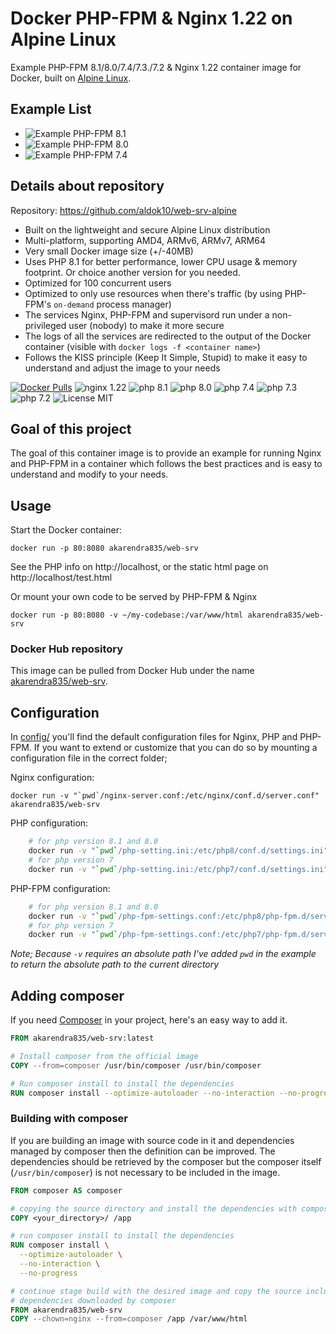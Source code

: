 # Docker PHP-FPM & Nginx 1.22 on Alpine Linux
Example PHP-FPM 8.1/8.0/7.4/7.3./7.2 & Nginx 1.22 container image for Docker, built on [Alpine Linux](https://www.alpinelinux.org/).

## Example List
* ![Example PHP-FPM 8.1](https://github.com/aldok10/web-srv-alpine/tree/main/base-image/php-8.1)
* ![Example PHP-FPM 8.0](https://github.com/aldok10/web-srv-alpine/tree/main/base-image/php-8.0)
* ![Example PHP-FPM 7.4](https://github.com/aldok10/web-srv-alpine/tree/main/base-image/php-7.4)

## Details about repository
Repository: https://github.com/aldok10/web-srv-alpine

* Built on the lightweight and secure Alpine Linux distribution
* Multi-platform, supporting AMD4, ARMv6, ARMv7, ARM64
* Very small Docker image size (+/-40MB)
* Uses PHP 8.1 for better performance, lower CPU usage & memory footprint. Or choice another version for you needed.
* Optimized for 100 concurrent users
* Optimized to only use resources when there's traffic (by using PHP-FPM's `on-demand` process manager)
* The services Nginx, PHP-FPM and supervisord run under a non-privileged user (nobody) to make it more secure
* The logs of all the services are redirected to the output of the Docker container (visible with `docker logs -f <container name>`)
* Follows the KISS principle (Keep It Simple, Stupid) to make it easy to understand and adjust the image to your needs

[![Docker Pulls](https://img.shields.io/docker/pulls/akarendra835/web-srv.svg)](https://hub.docker.com/r/akarendra835/web-srv/)
![nginx 1.22](https://img.shields.io/badge/nginx-1.22-brightgreen.svg)
![php 8.1](https://img.shields.io/badge/php-8.1-brightgreen.svg)
![php 8.0](https://img.shields.io/badge/php-8.0-brightgreen.svg)
![php 7.4](https://img.shields.io/badge/php-7.4-brightgreen.svg)
![php 7.3](https://img.shields.io/badge/php-7.3-brightgreen.svg)
![php 7.2](https://img.shields.io/badge/php-7.2-brightgreen.svg)
![License MIT](https://img.shields.io/badge/license-MIT-blue.svg)

## Goal of this project
The goal of this container image is to provide an example for running Nginx and PHP-FPM in a container which follows
the best practices and is easy to understand and modify to your needs.

## Usage

Start the Docker container:

    docker run -p 80:8080 akarendra835/web-srv

See the PHP info on http://localhost, or the static html page on http://localhost/test.html

Or mount your own code to be served by PHP-FPM & Nginx

    docker run -p 80:8080 -v ~/my-codebase:/var/www/html akarendra835/web-srv

### Docker Hub repository
This image can be pulled from Docker Hub under the name [akarendra835/web-srv](https://hub.docker.com/r/akarendra835/web-srv).

## Configuration
In [config/](config/) you'll find the default configuration files for Nginx, PHP and PHP-FPM.
If you want to extend or customize that you can do so by mounting a configuration file in the correct folder;

Nginx configuration:

    docker run -v "`pwd`/nginx-server.conf:/etc/nginx/conf.d/server.conf" akarendra835/web-srv

PHP configuration:

```bash
    # for php version 8.1 and 8.0
    docker run -v "`pwd`/php-setting.ini:/etc/php8/conf.d/settings.ini" akarendra835/web-srv
    # for php version 7
    docker run -v "`pwd`/php-setting.ini:/etc/php7/conf.d/settings.ini" akarendra835/web-srv
```

PHP-FPM configuration:

```bash
    # for php version 8.1 and 8.0
    docker run -v "`pwd`/php-fpm-settings.conf:/etc/php8/php-fpm.d/server.conf" akarendra835/web-srv
    # for php version 7
    docker run -v "`pwd`/php-fpm-settings.conf:/etc/php7/php-fpm.d/server.conf" akarendra835/web-srv
```

_Note; Because `-v` requires an absolute path I've added `pwd` in the example to return the absolute path to the current directory_


## Adding composer

If you need [Composer](https://getcomposer.org/) in your project, here's an easy way to add it.

```Dockerfile
FROM akarendra835/web-srv:latest

# Install composer from the official image
COPY --from=composer /usr/bin/composer /usr/bin/composer

# Run composer install to install the dependencies
RUN composer install --optimize-autoloader --no-interaction --no-progress
```

### Building with composer

If you are building an image with source code in it and dependencies managed by composer then the definition can be improved.
The dependencies should be retrieved by the composer but the composer itself (`/usr/bin/composer`) is not necessary to be included in the image.

```Dockerfile
FROM composer AS composer

# copying the source directory and install the dependencies with composer
COPY <your_directory>/ /app

# run composer install to install the dependencies
RUN composer install \
  --optimize-autoloader \
  --no-interaction \
  --no-progress

# continue stage build with the desired image and copy the source including the
# dependencies downloaded by composer
FROM akarendra835/web-srv
COPY --chown=nginx --from=composer /app /var/www/html
```